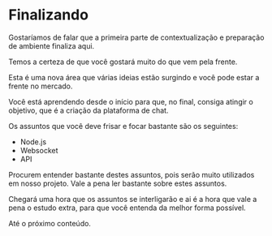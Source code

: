 # Finalizando

Gostaríamos de falar que a primeira parte de contextualização e preparação de ambiente finaliza aqui.

Temos a certeza de que você gostará muito do que vem pela frente.

Esta é uma nova área que várias ideias estão surgindo e você pode estar a frente no mercado.

Você está aprendendo desde o início para que, no final, consiga atingir o objetivo, que é a criação da plataforma de chat.

Os assuntos que você deve frisar e focar bastante são os seguintes:

* Node.js
* Websocket
* API

Procurem entender bastante destes assuntos, pois serão muito utilizados em nosso projeto. Vale a pena ler bastante sobre estes assuntos.

Chegará uma hora que os assuntos se interligarão e ai é a hora que vale a pena o estudo extra, para que você entenda da melhor forma possível.

Até o próximo conteúdo.